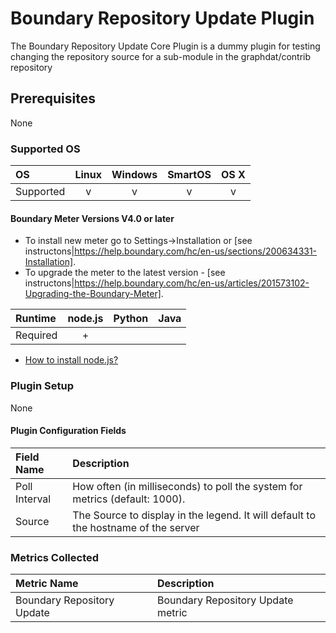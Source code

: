 # Boundary Repository Update Plugin

The Boundary Repository Update Core Plugin is a dummy plugin for testing changing the repository source for a sub-module in the graphdat/contrib repository

## Prerequisites

None

### Supported OS

|     OS    | Linux | Windows | SmartOS | OS X |
|:----------|:-----:|:-------:|:-------:|:----:|
| Supported |   v   |    v    |    v    |  v   |

#### Boundary Meter Versions V4.0 or later

- To install new meter go to Settings->Installation or [see instructons|https://help.boundary.com/hc/en-us/sections/200634331-Installation]. 
- To upgrade the meter to the latest version - [see instructons|https://help.boundary.com/hc/en-us/articles/201573102-Upgrading-the-Boundary-Meter].


|  Runtime | node.js | Python | Java |
|:---------|:-------:|:------:|:----:|
| Required |    +    |        |      |

- [How to install node.js?](https://help.boundary.com/hc/articles/202360701)

### Plugin Setup

None

#### Plugin Configuration Fields

|Field Name       |Description                                                                        |
|:----------------|:----------------------------------------------------------------------------------|
|Poll Interval    |How often (in milliseconds) to poll the system for metrics (default: 1000).        |
|Source           |The Source to display in the legend.  It will default to the hostname of the server|

### Metrics Collected

|Metric Name               |Description                      |
|:-------------------------|:--------------------------------|
|Boundary Repository Update|Boundary Repository Update metric|
